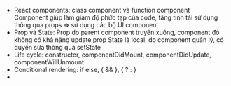 - React components: class component và function component
    Component giúp làm giảm độ phức tạp của code, tăng tính tái sử dụng thông qua props => sử dụng các bộ UI component
- Prop và State:
    Prop do parent component truyền xuống, component đó không có khả năng update prop
    State là local, do component quản lý, có quyền sửa thông qua setState 
- Life cycle: constructor, componentDidMount, componentDidUpdate, componentWillUnmount
- Conditional rendering: if else, { && }, { ? : }
- 